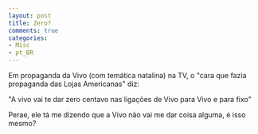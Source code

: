 ```yaml
---
layout: post
title: Zero?
comments: true
categories:
- Misc
- pt_BR
---
```

Em propaganda da Vivo (com temática natalina) na TV, o "cara que fazia propaganda das Lojas Americanas" diz:

"A vivo vai te dar zero centavo nas ligações de Vivo para Vivo e para fixo"

Perae, ele tá me dizendo que a Vivo não vai me dar coisa alguma, é isso mesmo?
